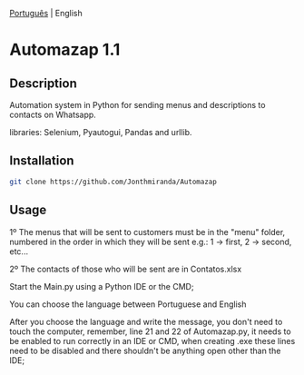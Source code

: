 [Português](https://github.com/Jonthmiranda/Automazap/blob/main/README%20pt-br.md) | English

# Automazap 1.1

## Description

Automation system in Python for sending menus and descriptions to contacts on Whatsapp.

libraries: Selenium, Pyautogui, Pandas and urllib.

## Installation

```bash
git clone https://github.com/Jonthmiranda/Automazap
```

## Usage
1º The menus that will be sent to customers must be in the "menu" folder, numbered in the order in which they will be sent e.g.: 1 -> first, 2 -> second, etc...

2º The contacts of those who will be sent are in Contatos.xlsx

Start the Main.py using a Python IDE or the CMD;

You can choose the language between Portuguese and English

After you choose the language and write the message, you don't need to touch the computer, remember, line 21 and 22 of Automazap.py, it needs to be enabled to run correctly in an IDE or CMD, when creating .exe these lines need to be disabled and there shouldn't be anything open other than the IDE;
